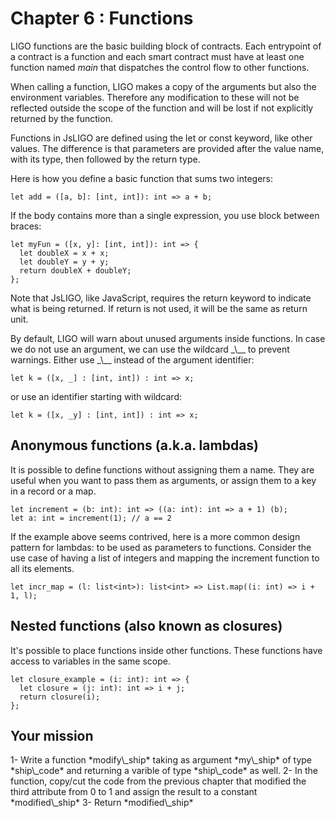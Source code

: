 # Chapter 6 : Functions

<dialog character="mechanics">Captain, why are you trying to change the part yourself? Just write a function on the terminal and send it to a droid.</dialog>

LIGO functions are the basic building block of contracts. Each entrypoint of a contract is a function and each smart contract must have at least one function named _main_ that dispatches the control flow to other functions.

When calling a function, LIGO makes a copy of the arguments but also the environment variables. Therefore any modification to these will not be reflected outside the scope of the function and will be lost if not explicitly returned by the function.

Functions in JsLIGO are defined using the let or const keyword, like other values. The difference is that parameters are provided after the value name, with its type, then followed by the return type.

Here is how you define a basic function that sums two integers:

```
let add = ([a, b]: [int, int]): int => a + b;
```

If the body contains more than a single expression, you use block between braces:

```
let myFun = ([x, y]: [int, int]): int => {
  let doubleX = x + x;
  let doubleY = y + y;
  return doubleX + doubleY;
};
```

Note that JsLIGO, like JavaScript, requires the return keyword to indicate what is being returned. If return is not used, it will be the same as return unit.

<!-- prettier-ignore -->By default, LIGO will warn about unused arguments inside functions. In case we do not use an argument, we can use the wildcard _\__ to prevent warnings. Either use _\__ instead of the argument identifier:

```
let k = ([x, _] : [int, int]) : int => x;
```

or use an identifier starting with wildcard:

```
let k = ([x, _y] : [int, int]) : int => x;
```

## Anonymous functions (a.k.a. lambdas)

It is possible to define functions without assigning them a name. They are useful when you want to pass them as arguments, or assign them to a key in a record or a map.

```
let increment = (b: int): int => ((a: int): int => a + 1) (b);
let a: int = increment(1); // a == 2
```

If the example above seems contrived, here is a more common design pattern for lambdas: to be used as parameters to functions. Consider the use case of having a list of integers and mapping the increment function to all its elements.

```
let incr_map = (l: list<int>): list<int> => List.map((i: int) => i + 1, l);
```

## Nested functions (also known as closures)

It's possible to place functions inside other functions. These functions have access to variables in the same scope.

```
let closure_example = (i: int): int => {
  let closure = (j: int): int => i + j;
  return closure(i);
};
```

## Your mission

<!-- prettier-ignore -->1- Write a function *modify\_ship* taking as argument *my\_ship* of type *ship\_code* and returning a varible of type *ship\_code* as well.

<!-- prettier-ignore -->2- In the function, copy/cut the code from the previous chapter that modified the third attribute from 0 to 1 and assign the result to a constant *modified\_ship*

<!-- prettier-ignore -->3- Return *modified\_ship*
